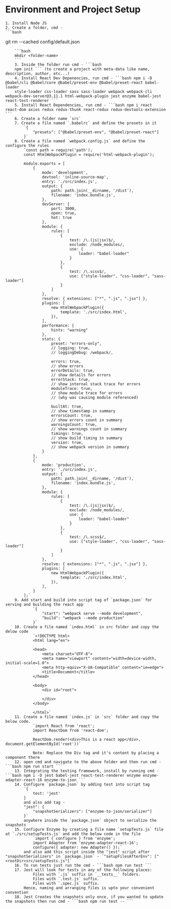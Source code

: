 # Environment and Project Setup

	1. Install Node JS
	2. Create a folder, cmd - 
	```bash
git rm --cached config/default.json
```
	```bash 
	mkdir <folder-name> 
	```
	3. Inside the folder run cmd - ```bash 
	npm init ``` (to create a project with meta-data like name, description, author, etc...)
	4. Install React Dev Depenencies, run cmd - ```bash npm i -D @babel/cli @babel/core @babel/preset-env @babel/preset-react babel-loader
	style-loader css-loader sass sass-loader webpack webpack-cli webpack-dev-server@3.11.1 html-webpack-plugin jest enzyme babel-jest react-test-renderer ```
	5. Install React Dependencies, run cmd - ```bash npm i react react-dom axios redux redux-thunk react-redux redux-devtools-extension ```
	6. Create a folder name `src`
	7. Create a file named `.babelrc` and define the presets in it
		`{
    		"presets": ["@babel/preset-env", "@babel/preset-react"]
		}`
	8. Create a file named `webpack.config.js` and define the configure the rules
		`const path = require('path');
		const HtmlWebpackPlugin = require('html-webpack-plugin');
		
		module.exports = [
			{
				mode: 'development',
				devtool: 'inline-source-map',
				entry: './src/index.js',
				output: {
					path: path.join(__dirname, '/dist'),
					filename: 'index.bundle.js',
				},
				devServer: {
					port: 3000,
					open: true,
					hot: true
				},
				module: {
					rules: [
						{
							test: /\.(js|jsx)$/,
							exclude: /node_modules/,
							use: {
								loader: "babel-loader"
							}
						},
						{
							test: /\.scss$/,
							use: ["style-loader", "css-loader", "sass-loader"]
						}
					]
				},
				resolve: { extensions: ["*", ".js", ".jsx"] },
				plugins: [
					new HtmlWebpackPlugin({
						template: './src/index.html',
					}),
				],
				performance: {
					hints: "warning"
				},
				stats: {
					preset: "errors-only",
					// logging: true,
					// loggingDebug: /webpack/,

					errors: true,
					// show errors
					errorDetails: true,
					// show details for errors
					errorStack: true,
					// show internal stack trace for errors
					moduleTrace: true,
					// show module trace for errors
					// (why was causing module referenced)

					builtAt: true,
					// show timestamp in summary
					errorsCount: true,
					// show errors count in summary
					warningsCount: true,
					// show warnings count in summary
					timings: true,
					// show build timing in summary
					version: true,
					// show webpack version in summary
				}
			},
			{
				mode: 'production',
				entry: './src/index.js',
				output: {
					path: path.join(__dirname, '/dist'),
					filename: 'index.bundle.js',
				},
				module: {
					rules: [
						{
							test: /\.(js|jsx)$/,
							exclude: /node_modules/,
							use: {
								loader: "babel-loader"
							}
						},
						{
							test: /\.scss$/,
							use: ["style-loader", "css-loader", "sass-loader"]
						}
					]
				},
				resolve: { extensions: ["*", ".js", ".jsx"] },
				plugins: [
					new HtmlWebpackPlugin({
						template: './src/index.html',
					}),
				],
			}
		];`
	9. Add start and build into script tag of `package.json` for serving and building the react app
		    `{
				"start": "webpack serve --mode development",
    			"build": "webpack --mode production"
			}`
	10. Create a file named `index.html` in src folder and copy the delow code
			`<!DOCTYPE html>
			<html lang="en">

			<head>
				<meta charset="UTF-8">
				<meta name="viewport" content="width=device-width, initial-scale=1.0">
				<meta http-equiv="X-UA-Compatible" content="ie=edge">
				<title>Document</title>
			</head>

			<body>
				<div id="root">

				</div>
			</body>

			</html>`
	11. Create a file named `index.js` in `src` folder and copy the below code.
			`import React from 'react';
			import ReactDom from 'react-dom';

			ReactDom.render(<div>This is a react app</div>, document.getElementById('root'))`
			
			Note: Replace the Div tag and it's content by placing a component there
	12. open cmd and navigate to the above folder and then run cmd - ```bash npm run start ```
	13. Integrating the testing framework, install by running cmd - ```bash npm i -D jest babel-jest react-test-renderer enzyme enzyme-adapter-react-16 enzyme-to-json ```
	14. Configure `package.json` by adding test into script tag
	 	`{
			test: 'jest'
		}
		and also add tag -
		"jest": {
  			"snapshotSerializers": ["enzyme-to-json/serializer"]
		}`
		anywhere inside the `package.json` object to serialize the snapshots
	15. Configure Enzyme by creating a file name `setupTests.js` file at `./src/setupTests.js` and add the below code in the file
			`import { configure } from 'enzyme';
			import Adapter from 'enzyme-adapter-react-16';
			configure({ adapter: new Adapter() });`
		and also add this script inside the "jest" script after "snapshotSerializers" in `package.json` - `"setupFilesAfterEnv": ["<rootDir>src/setupTests.js"]`
	16. To run tests just run the cmd - ```bash npm run test ```
	17. Jest will look for tests in any of the following places:
			Files with `.js` suffix in `__tests__` folders.
			Files with `.test.js` suffix.
			Files with `.spec.js` suffix.
		Hence, naming and arranging files is upto your convenient convention
	18. Jest Creates the snapshots only once, if you wanted to update the snapshots then run cmd - ```bash npm run test -- ```
